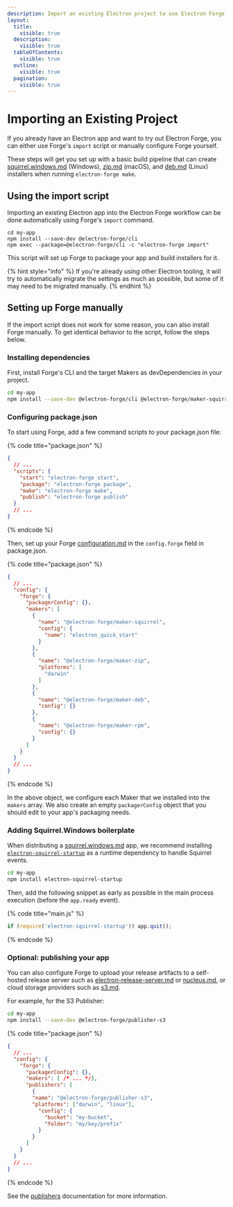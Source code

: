 ```yaml
---
description: Import an existing Electron project to use Electron Forge.
layout:
  title:
    visible: true
  description:
    visible: true
  tableOfContents:
    visible: true
  outline:
    visible: true
  pagination:
    visible: true
---
```


# Importing an Existing Project

If you already have an Electron app and want to try out Electron Forge, you can either use Forge's `import` script or manually configure Forge yourself.

These steps will get you set up with a basic build pipeline that can create [squirrel.windows.md](config/makers/squirrel.windows.md "mention") (Windows), [zip.md](config/makers/zip.md "mention") (macOS), and [deb.md](config/makers/deb.md "mention") (Linux) installers when running `electron-forge make`.

## Using the import script

Importing an existing Electron app into the Electron Forge workflow can be done automatically using Forge's `import` command.

```shell
cd my-app
npm install --save-dev @electron-forge/cli
npm exec --package=@electron-forge/cli -c "electron-forge import"
```

This script will set up Forge to package your app and build installers for it.

{% hint style="info" %}
If you're already using other Electron tooling, it will try to automatically migrate the settings as much as possible, but some of it may need to be migrated manually.
{% endhint %}

## Setting up Forge manually

If the import script does not work for some reason, you can also install Forge manually. To get identical behavior to the script, follow the steps below.

### Installing dependencies

First, install Forge's CLI and the target Makers as devDependencies in your project.

```bash
cd my-app
npm install --save-dev @electron-forge/cli @electron-forge/maker-squirrel @electron-forge/maker-deb @electron-forge/maker-zip
```

### Configuring package.json

To start using Forge, add a few command scripts to your package.json file:

{% code title="package.json" %}
```json
{
  // ...
  "scripts": {
    "start": "electron-forge start",
    "package": "electron-forge package",
    "make": "electron-forge make",
    "publish": "electron-forge publish"
  }
  // ... 
}
```
{% endcode %}

Then, set up your Forge [configuration.md](config/configuration.md "mention") in the `config.forge` field in package.json.

{% code title="package.json" %}
```json
{
  // ...
  "config": {
    "forge": {
      "packagerConfig": {},
      "makers": [
        {
          "name": "@electron-forge/maker-squirrel",
          "config": {
            "name": "electron_quick_start"
          }
        },
        {
          "name": "@electron-forge/maker-zip",
          "platforms": [
            "darwin"
          ]
        },
        {
          "name": "@electron-forge/maker-deb",
          "config": {}
        },
        {
          "name": "@electron-forge/maker-rpm",
          "config": {}
        }
      ]
    }
  }
  // ...
}
```
{% endcode %}

In the above object, we configure each Maker that we installed into the `makers` array. We also create an empty `packagerConfig` object that you should edit to your app's packaging needs.

### Adding Squirrel.Windows boilerplate

When distributing a [squirrel.windows.md](config/makers/squirrel.windows.md "mention") app, we recommend installing [`electron-squirrel-startup`](https://github.com/mongodb-js/electron-squirrel-startup) as a runtime dependency to handle Squirrel events.

```bash
cd my-app
npm install electron-squirrel-startup
```

Then, add the following snippet as early as possible in the main process execution (before the `app.ready` event).

{% code title="main.js" %}
```javascript
if (require('electron-squirrel-startup')) app.quit();
```
{% endcode %}

### Optional: publishing your app

You can also configure Forge to upload your release artifacts to a self-hosted release server such as [electron-release-server.md](config/publishers/electron-release-server.md "mention") or [nucleus.md](config/publishers/nucleus.md "mention"), or cloud storage providers such as [s3.md](config/publishers/s3.md "mention").

For example, for the S3 Publisher:

```bash
cd my-app
npm install --save-dev @electron-forge/publisher-s3
```

{% code title="package.json" %}
```json
{
  // ...
  "config": {
    "forge": {
      "packagerConfig": {},
      "makers": [ /* ... */],
      "publishers": [
        {
        "name": "@electron-forge/publisher-s3",
        "platforms": ["darwin", "linux"],
          "config": {
            "bucket": "my-bucket",
            "folder": "my/key/prefix"
          }
        }
      ]
    }
  }
  // ...
}
```
{% endcode %}

See the [publishers](config/publishers/ "mention") documentation for more information.

